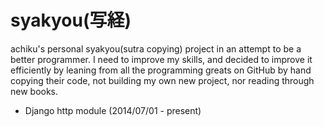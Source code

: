 syakyou(写経)
=============

achiku's personal syakyou(sutra copying) project in an attempt to be a better programmer. I need to improve my skills, and decided to improve it efficiently by leaning from all the programming greats on GitHub by hand copying their code, not building my own new project, nor reading through new books.

- Django http module (2014/07/01 - present)
